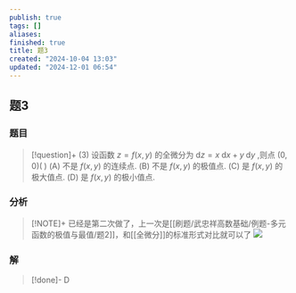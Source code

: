 ```yaml
---
publish: true
tags: []
aliases: 
finished: true
title: 题3
created: "2024-10-04 13:03"
updated: "2024-12-01 06:54"
---
```

## 题3
### 题目
> [!question]+
> (3) 设函数 $z = f( {x,y})$ 的全微分为 $\mathrm{d}z = x\mathrm{\;d}x + y\mathrm{\;d}y$ ,则点 $( {0,0}) ( \;)$
> (A) 不是 $f( {x,y})$ 的连续点. 
> (B) 不是 $f( {x,y})$ 的极值点.
> (C) 是 $f( {x,y})$ 的极大值点. 
> (D) 是 $f( {x,y})$ 的极小值点.
### 分析
> [!NOTE]+
> 已经是第二次做了，上一次是[[刷题/武忠祥高数基础/例题-多元函数的极值与最值/题2]]，和[[全微分]]的标准形式对比就可以了
> ![](https://img.hwenyi.tech/202410281740478.webp)
### 解
> [!done]-
> D